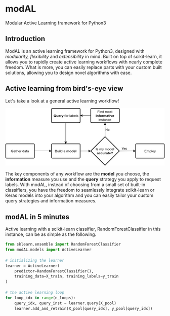 # modAL
Modular Active Learning framework for Python3

## Introduction
ModAL is an active learning framework for Python3, designed with
*modularity, flexibility* and *extensibility* in mind. Built on top of
scikit-learn, it allows you to rapidly create active learning workflows
with nearly complete freedom. What is more, you can easily replace parts
with your custom built solutions, allowing you to design novel
algorithms with ease.

## Active learning from bird's-eye view
Let's take a look at a general active learning workflow!

![](doc/img/active_learning.png)

The key components of any workflow are the **model** you choose, the
**information** measure you use and the **query** strategy you apply to
request labels. With modAL, instead of choosing from a small set of
built-in classifiers, you have the freedom to seamlessly integrate
scikit-learn or Keras models into your algorithm and you can easily tailor
your custom query strategies and information measures.

## modAL in 5 minutes
Active learning with a scikit-learn classifier, RandomForestClassifier
in this instance, can be as simple as the following.

```python
from sklearn.ensemble import RandomForestClassifier
from modAL.models import ActiveLearner

# initializing the learner
learner = ActiveLearner(
    predictor=RandomForestClassifier(),
    training_data=X_train, training_labels=y_train
)

# the active learning loop
for loop_idx in range(n_loops):
    query_idx, query_inst = learner.query(X_pool)
    learner.add_and_retrain(X_pool[query_idx], y_pool[query_idx])
```
